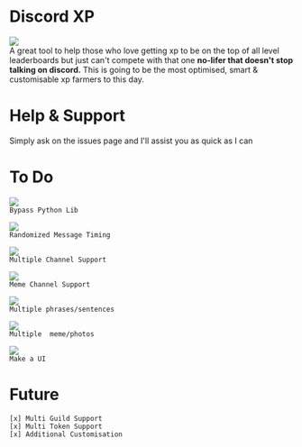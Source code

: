 # Discord XP
<img src = "https://img.shields.io/badge/Made%20Using-Python-9cf?style=flat-square"><br>
A great tool to help those who love getting xp to be on the top of all level leaderboards but just can't compete with that one **no-lifer that doesn't stop talking on discord.** This is going to be the most optimised, smart & customisable xp farmers to this day.

# Help & Support
Simply ask on the issues page and I'll assist you as quick as I can 

# To Do

<img src = "https://img.shields.io/badge/Completion-%2575-orange?style=flat-square"><br>```Bypass Python Lib```

<img src = "https://img.shields.io/badge/Completion-%250-critical?style=flat-square"><br>```Randomized Message Timing```

<img src = "https://img.shields.io/badge/Completion-%250-critical?style=flat-square"><br>```Multiple Channel Support```

<img src = "https://img.shields.io/badge/Completion-%250-critical?style=flat-square"><br>```Meme Channel Support```

<img src = "https://img.shields.io/badge/Completion-%250-critical?style=flat-square"><br>```Multiple phrases/sentences```

<img src = "https://img.shields.io/badge/Completion-%250-critical?style=flat-square"><br>```Multiple  meme/photos```

<img src = "https://img.shields.io/badge/Completion-%250-important?style=flat-square"><br>```Make a UI ```

# Future
```
[x] Multi Guild Support
[x] Multi Token Support
[x] Additional Customisation 
```
